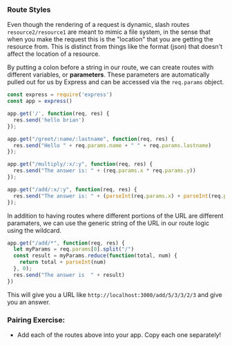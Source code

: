 ### Route Styles
Even though the rendering of a request is dynamic, slash routes `resource2/resource1` are meant to mimic a file system, in the sense that when you make the request this is the "location" that you are getting the resource from. This is distinct from things like the format (json) that doesn't affect the location of a resource.

By putting a colon before a string in our route, we can create routes with different variables, or **parameters**. These parameters are automatically pulled out for us by Express and can be accessed via the `req.params` object.

```js
const express = require('express')
const app = express()

app.get('/', function(req, res) {
  res.send('hello brian')
});

app.get("/greet/:name/:lastname", function(req, res) {
  res.send("Hello " + req.params.name + " " + req.params.lastname)
});

app.get("/multiply/:x/:y", function(req, res) {
  res.send("The answer is: " + (req.params.x * req.params.y))
});

app.get("/add/:x/:y", function(req, res) {
  res.send("The answer is: " + (parseInt(req.params.x) + parseInt(req.params.y)))
});
```

In addition to having routes where different portions of the URL are different paramaters, we can use the generic string of the URL in our route logic using the wildcard.

```js
app.get("/add/*", function(req, res) {
  let myParams = req.params[0].split("/")
  const result = myParams.reduce(function(total, num) {
    return total + parseInt(num)
  }, 0);
  res.send("The answer is  " + result)
})
```

This will give you a URL like `http://localhost:3000/add/5/3/3/2/3` and give you an answer.

### Pairing Exercise:
- Add each of the routes above into your app. Copy each one separately!
